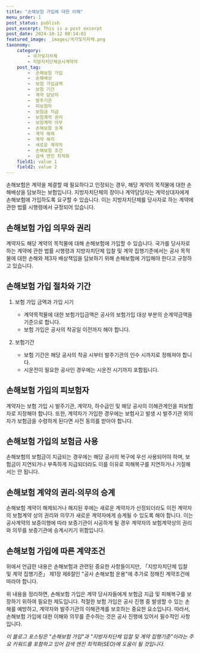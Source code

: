 ```yaml
---
title: "손해보험 가입에 대한 이해"
menu_order: 1
post_status: publish
post_excerpt: This is a post excerpt
post_date: 2024-10-12 00:14:01
featured_image: _images/국가및지자체.png
taxonomy:
    category:
        - 국가및지자체
        - 지방자치단체공사계약자
    post_tag:
        -  손해보험 가입
        -  손해배상
        -  보험 가입금액
        -  보험 기간
        -  계약 담당자
        -  발주기관
        -  피보험자
        -  보험금 지급
        -  보험계약 권리
        -  보험계약 의무
        -  손해보험 승계
        -  계약 해제
        -  계약 해지
        -  새로운 계약자
        -  손해보험 조건
        -  검색 엔진 최적화
    field1: value 1
    field2: value 2
---
```



손해보험은 계약을 체결할 때 필요하다고 인정되는 경우, 해당 계약의 목적물에 대한 손해배상을 담보하는 보험입니다. 지방자치단체의 장이나 계약담당자는 계약상대자에게 손해보험에 가입하도록 요구할 수 있습니다. 이는 지방자치단체를 당사자로 하는 계약에 관한 법률 시행령에서 규정되어 있습니다.

## 손해보험 가입 의무와 권리
계약자도 해당 계약의 목적물에 대해 손해보험에 가입할 수 있습니다. 국가를 당사자로 하는 계약에 관한 법률 시행령과 지방자치단체 입찰 및 계약 집행기준에서는 공사 목적물에 대한 손해와 제3자 배상책임을 담보하기 위해 손해보험에 가입해야 한다고 규정하고 있습니다.

## 손해보험 가입 절차와 기간
1. 보험 가입 금액과 가입 시기
   - 계약목적물에 대한 보험가입금액은 공사의 보험가입 대상 부분의 순계약금액을 기준으로 합니다.
   - 보험 가입은 공사의 착공일 이전까지 해야 합니다.

2. 보험기간
   - 보험 기간은 해당 공사의 착공 시부터 발주기관의 인수 시까지로 정해져야 합니다.
   - 시운전이 필요한 공사인 경우에는 시운전 시기까지 포함됩니다.

## 손해보험 가입의 피보험자
계약자는 보험 가입 시 발주기관, 계약자, 하수급인 및 해당 공사의 이해관계인을 피보험자로 지정해야 합니다. 또한, 계약자가 가입한 경우에는 보험사고 발생 시 발주기관 외의 자가 보험금을 수령하게 된다면 사전 동의를 받아야 합니다.

## 손해보험 가입의 보험금 사용
손해보험의 보험금이 지급되는 경우에는 해당 공사의 복구에 우선 사용되어야 하며, 보험금이 지연되거나 부족하게 지급되더라도 이를 이유로 피해복구를 지연하거나 거절해서는 안 됩니다.

## 손해보험 계약의 권리·의무의 승계
손해보험 계약이 해제되거나 해지된 후에는 새로운 계약자가 선정되더라도 이전 계약자의 보험계약 상의 권리와 의무가 새로운 계약자에게 승계될 수 있도록 해야 합니다. 이는 공사계약의 보증이행에 따라 보증기관이 시공하게 될 경우 계약자의 보험계약상의 권리와 의무를 보증기관에 승계시키기 위함입니다.

## 손해보험 가입에 따른 계약조건
위에서 언급한 내용은 손해보험과 관련된 중요한 사항들이지만, 「지방자치단체 입찰 및 계약 집행기준」 제1장 제6절인 "공사 손해보험 운용"에 추가로 정해진 계약조건에 따라야 합니다.

위 내용을 정리하면, 손해보험 가입은 계약 당사자들에게 보험금 지급 및 피해복구를 보장하기 위하여 필요한 제도입니다. 적절한 보험 가입은 공사 진행 중 발생할 수 있는 손해를 예방하고, 계약자와 발주기관의 이해관계를 보호하는 중요한 요소입니다. 따라서, 손해보험 가입에 대한 이해와 의무를 준수하는 것은 공사 진행에 있어서 필수적인 사항입니다.

*이 블로그 포스팅은 "손해보험 가입"과 "지방자치단체 입찰 및 계약 집행기준"이라는 주요 키워드를 포함하고 있어 검색 엔진 최적화(SEO)에 도움이 될 것입니다.*
